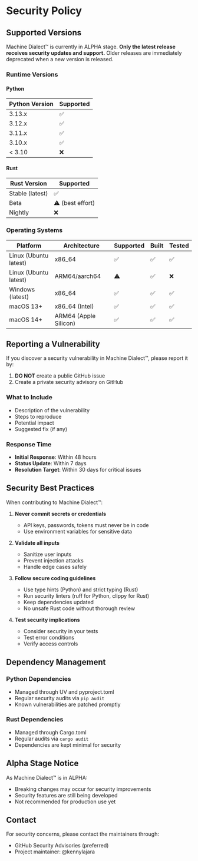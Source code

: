 # Security Policy

## Supported Versions

Machine Dialect™ is currently in ALPHA stage. **Only the latest release receives security
updates and support.** Older releases are immediately deprecated when a new version is released.

### Runtime Versions

#### Python

| Python Version | Supported          |
| -------------- | ------------------ |
| 3.13.x         | ✅                 |
| 3.12.x         | ✅                 |
| 3.11.x         | ✅                 |
| 3.10.x         | ✅                 |
| < 3.10         | ❌                 |

#### Rust

| Rust Version   | Supported          |
| -------------- | ------------------ |
| Stable (latest)| ✅                 |
| Beta           | ⚠️ (best effort)   |
| Nightly        | ❌                 |

### Operating Systems

| Platform              | Architecture       | Supported | Built | Tested |
| --------------------- | ------------------ | --------- | ----- | ------ |
| Linux (Ubuntu latest) | x86_64            | ✅        | ✅    | ✅     |
| Linux (Ubuntu latest) | ARM64/aarch64     | ⚠️        | ✅    | ❌     |
| Windows (latest)      | x86_64            | ✅        | ✅    | ✅     |
| macOS 13+             | x86_64 (Intel)    | ✅        | ✅    | ✅     |
| macOS 14+             | ARM64 (Apple Silicon) | ✅    | ✅    | ✅     |

## Reporting a Vulnerability

If you discover a security vulnerability in Machine Dialect™, please report it by:

1. **DO NOT** create a public GitHub issue
2. Create a private security advisory on GitHub

### What to Include

- Description of the vulnerability
- Steps to reproduce
- Potential impact
- Suggested fix (if any)

### Response Time

- **Initial Response**: Within 48 hours
- **Status Update**: Within 7 days
- **Resolution Target**: Within 30 days for critical issues

## Security Best Practices

When contributing to Machine Dialect™:

1. **Never commit secrets or credentials**
   - API keys, passwords, tokens must never be in code
   - Use environment variables for sensitive data

2. **Validate all inputs**
   - Sanitize user inputs
   - Prevent injection attacks
   - Handle edge cases safely

3. **Follow secure coding guidelines**
   - Use type hints (Python) and strict typing (Rust)
   - Run security linters (ruff for Python, clippy for Rust)
   - Keep dependencies updated
   - No unsafe Rust code without thorough review

4. **Test security implications**
   - Consider security in your tests
   - Test error conditions
   - Verify access controls

## Dependency Management

### Python Dependencies

- Managed through UV and pyproject.toml
- Regular security audits via `pip audit`
- Known vulnerabilities are patched promptly

### Rust Dependencies

- Managed through Cargo.toml
- Regular audits via `cargo audit`
- Dependencies are kept minimal for security

## Alpha Stage Notice

As Machine Dialect™ is in ALPHA:

- Breaking changes may occur for security improvements
- Security features are still being developed
- Not recommended for production use yet

## Contact

For security concerns, please contact the maintainers through:

- GitHub Security Advisories (preferred)
- Project maintainer: @kennylajara

